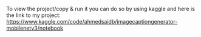 To view the project/copy & run it you can do so by using kaggle and here is the link to my project:
https://www.kaggle.com/code/ahmedsaidb/imagecaptiongenerator-mobilenetv3/notebook
